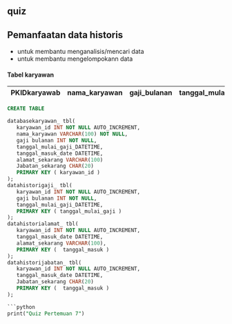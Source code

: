## quiz
## Pemanfaatan data historis
- untuk membantu menganalisis/mencari data
- untuk membantu mengelompokann data

#### Tabel karyawan
|PKIDkaryawab|nama_karyawan|gaji_bulanan|tanggal_mulai_gaji|tanggal_masuk|alamat_sekarang|jabatan_sekarang|
|---|---|---|---|---|---|---|


```sql
CREATE TABLE

databasekaryawan_ tbl(
   karyawan_id INT NOT NULL AUTO_INCREMENT,
   nama_karyawan VARCHAR(100) NOT NULL,
   gaji bulanan INT NOT NULL,
   tanggal_mulai_gaji_DATETIME,
   tanggal_masuk_date DATETIME,
   alamat_sekarang VARCHAR(100)
   Jabatan_sekarang CHAR(20)
   PRIMARY KEY ( karyawan_id )
);
datahistorigaji_ tbl(
   karyawan_id INT NOT NULL AUTO_INCREMENT,
   gaji bulanan INT NOT NULL,
   tanggal_mulai_gaji_DATETIME,
   PRIMARY KEY ( tanggal_mulai_gaji )
);
datahistorialamat_ tbl(
   karyawan_id INT NOT NULL AUTO_INCREMENT,
   tanggal_masuk_date DATETIME,
   alamat_sekarang VARCHAR(100),
   PRIMARY KEY (  tanggal_masuk )
);
datahistorijabatan_ tbl(
   karyawan_id INT NOT NULL AUTO_INCREMENT,
   tanggal_masuk_date DATETIME,
   Jabatan_sekarang CHAR(20)
   PRIMARY KEY (  tanggal_masuk )
);

```python
print("Quiz Pertemuan 7")
```
